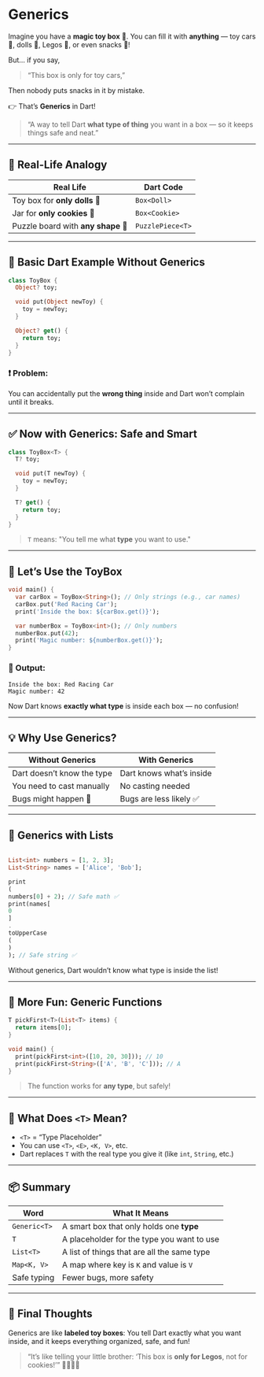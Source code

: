 # Generics

Imagine you have a **magic toy box** 🧰.
You can fill it with **anything** — toy cars 🚗, dolls 👧, Legos 🧱, or even snacks 🍪!

But… if you say,

> “This box is only for toy cars,”

Then nobody puts snacks in it by mistake.

👉 That’s **Generics** in Dart!

> “A way to tell Dart **what type of thing** you want in a box — so it keeps things safe and neat.”

---

## 🎁 Real-Life Analogy

| Real Life                          | Dart Code        |
|------------------------------------|------------------|
| Toy box for **only dolls** 👧      | `Box<Doll>`      |
| Jar for **only cookies** 🍪        | `Box<Cookie>`    |
| Puzzle board with **any shape** 🧩 | `PuzzlePiece<T>` |

---

## 🧰 Basic Dart Example Without Generics

```dart
class ToyBox {
  Object? toy;

  void put(Object newToy) {
    toy = newToy;
  }

  Object? get() {
    return toy;
  }
}
```

### ❗ Problem:

You can accidentally put the **wrong thing** inside and Dart won’t complain until it breaks.

---

## ✅ Now with Generics: Safe and Smart

```dart
class ToyBox<T> {
  T? toy;

  void put(T newToy) {
    toy = newToy;
  }

  T? get() {
    return toy;
  }
}
```

> `T` means: "You tell me what **type** you want to use."

---

## 🧒 Let’s Use the ToyBox

```dart
void main() {
  var carBox = ToyBox<String>(); // Only strings (e.g., car names)
  carBox.put('Red Racing Car');
  print('Inside the box: ${carBox.get()}');

  var numberBox = ToyBox<int>(); // Only numbers
  numberBox.put(42);
  print('Magic number: ${numberBox.get()}');
}
```

### 🧠 Output:

```
Inside the box: Red Racing Car
Magic number: 42
```

Now Dart knows **exactly what type** is inside each box — no confusion!

---

## 💡 Why Use Generics?

| Without Generics           | With Generics            |
|----------------------------|--------------------------|
| Dart doesn’t know the type | Dart knows what’s inside |
| You need to cast manually  | No casting needed        |
| Bugs might happen 🐞       | Bugs are less likely ✅   |

---

## 🎯 Generics with Lists

```dart

List<int> numbers = [1, 2, 3];
List<String> names = ['Alice', 'Bob'];

print
(
numbers[0] + 2); // Safe math ✅
print(names[
0
]
.
toUpperCase
(
)
); // Safe string ✅
```

Without generics, Dart wouldn’t know what type is inside the list!

---

## 🧩 More Fun: Generic Functions

```dart
T pickFirst<T>(List<T> items) {
  return items[0];
}

void main() {
  print(pickFirst<int>([10, 20, 30])); // 10
  print(pickFirst<String>(['A', 'B', 'C'])); // A
}
```

> The function works for **any type**, but safely!

---

## 🧠 What Does `<T>` Mean?

* `<T>` = “Type Placeholder”
* You can use `<T>`, `<E>`, `<K, V>`, etc.
* Dart replaces `T` with the real type you give it (like `int`, `String`, etc.)

---

## 📦 Summary

| Word         | What It Means                               |
|--------------|---------------------------------------------|
| `Generic<T>` | A smart box that only holds one **type**    |
| `T`          | A placeholder for the type you want to use  |
| `List<T>`    | A list of things that are all the same type |
| `Map<K, V>`  | A map where key is `K` and value is `V`     |
| Safe typing  | Fewer bugs, more safety                     |

---

## 🎉 Final Thoughts

Generics are like **labeled toy boxes**:
You tell Dart exactly what you want inside, and it keeps everything organized, safe, and fun!

> “It’s like telling your little brother:
> ‘This box is **only for Legos**, not for cookies!’” 🍪🚫🧱✅


